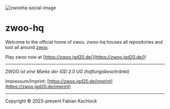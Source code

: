 ![zwoohq-social-image](https://github.com/zwoo-hq/.github/assets/47701374/763bc8b2-3ba2-4674-b304-56d7feaf6418)

# zwoo-hq

Welcome to the official home of zwoo. zwoo-hq houses all repositories and tool all around [zwoo](https://github.com/fabiankachlock/zwoo).

Play zwoo now at [https://zwoo.igd20.de/](https://zwoo.igd20.de/)!

---

ZWOO *ist eine Marke der IGD 2.0 UG (haftungsbeschränkt)*

Impressum/Imprint: [https://zwoo.igd20.de/imprint](https://zwoo.igd20.de/imprint)

---

Copyright © 2023-present Fabian Kachlock
